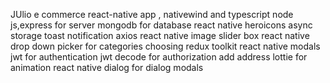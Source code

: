 JUlio e commerce react-native app , nativewind and typescript
node js,express for server
mongodb for database
react native heroicons
async storage
toast notification
axios
react native image slider box
react native drop down picker for categories choosing
redux toolkit
react native modals
jwt for authentication
jwt decode for authorization add address
lottie for animation
react native dialog for dialog modals
